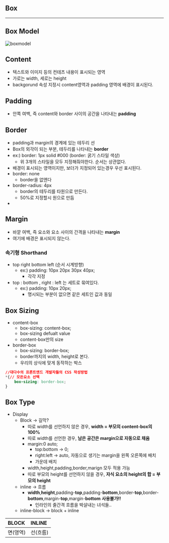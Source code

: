 ## Box
---
## Box Model

![boxmodel](https://user-images.githubusercontent.com/60641307/77846453-1f099480-71f1-11ea-802c-2b3f7ce81706.png)


## Content
- 텍스트와 이미지 등의 컨테츠 내용이 표시되는 영역
- 가로는 width, 세로는 height
- backgorund 속성 지정시 content영역과 padding 영역에 배경이 표시된다.
## Padding
- 안쪽 여백, 즉 content와 border 사이의 공간을 나타내는 **padding**

## Border
- padding과 margin의 경계에 있는 테두리 선
- Box의 외각이 되는 부분, 테두리를 나타내는 **border**
- ex:) border: 1px solid #000 (border: 굵기 스타일 색상)
    - 위 3개의 스타일을 모두 지정해줘야한다. 순서는 상관없다.
- 배경이 표시되는 영역이지만, 보더가 지정되어 있는경우 우선 표시된다.
- border: none 
    - border을 없앤다
- border-radius: 4px
    - border의 테두리를 타원으로 만든다.
    - 50%로 지정할시 원으로 만듬
-

## Margin
- 바깥 여백, 즉 요소와 요소 사이의 간격을 나타내는 **margin**
- 여기에 배경은 표시되지 않는다.

### 속기형 Shorthand
- top right bottom left (순서 시계방향)
    - ex:) padding: 10px 20px 30px 40px;
        - 각각 지정
- top : bottom , right : left 는 세트로 묶여있다.
    - ex:) padding: 10px 20px;
        - 명시되는 부분이 없으면 같은 세트인 값과 동일


## Box Sizing
- content-box
    - box-sizing: content-box;
    - box-sizing defualt value
    - content-box만의 size 
- border-box
    - box-sizing: border-box;
    - border까지의 width, height로 본다. 
    - 우리의 상식에 맞게 동작하는 박스

```CSS
//대다수의 프론트엔드 개발자들의 CSS 작성방법
*{// 모든요소 선택
    box-sizing: border-box;
}
```

## Box Type
- Display
    - Block -> 길막?
        - 따로 width를 선언하지 않은 경우, **width = 부모의 content-box의 100%**
        - 따로 width를 선언한 경우, **남은 공간은 margin으로 자동으로 채움**
        - margin:0 auto;
            - top:bottom -> 0; 
            - right:left -> auto, 자동으로 생기는 margin을 왼쪽 오른쪽에 배치
            - 가운데 배치 
        - width,height,padding,border,marign 모두 적용 가능
        - 따로 부모의 height를 선언하지 않을 경우, **자식 요소의 height의 합 = 부모의 height**
    - inline -> 흐름
        - **width**,**height**,padding-**top**,padding-**bottom**,border-**top**,border-**bottom**,margin-**top**,margin-**bottom** **사용불가!!**
            - 인라인의 줄간격 흐름을 박살내는 녀석들..
    - inline-block -> block + inline
    
|BLOCK|INLINE|
|:----|:-----|
|면(영역)|선(흐름)|

